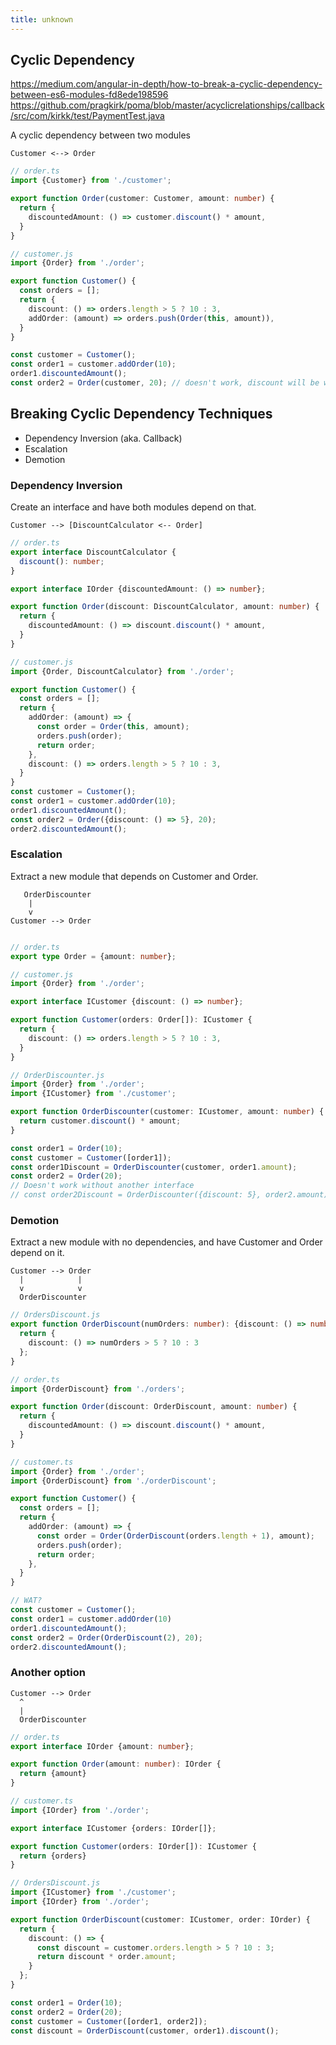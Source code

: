 ```yaml
---
title: unknown
---
```


## Cyclic Dependency

https://medium.com/angular-in-depth/how-to-break-a-cyclic-dependency-between-es6-modules-fd8ede198596
https://github.com/pragkirk/poma/blob/master/acyclicrelationships/callback/src/com/kirkk/test/PaymentTest.java


A cyclic dependency between two modules

`Customer <--> Order`

```typescript
// order.ts
import {Customer} from './customer';

export function Order(customer: Customer, amount: number) {
  return {
    discountedAmount: () => customer.discount() * amount,
  }
}

// customer.js
import {Order} from './order';

export function Customer() {
  const orders = [];
  return {
    discount: () => orders.length > 5 ? 10 : 3,
    addOrder: (amount) => orders.push(Order(this, amount)),
  }
}

const customer = Customer();
const order1 = customer.addOrder(10);
order1.discountedAmount();
const order2 = Order(customer, 20); // doesn't work, discount will be wrong
```

## Breaking Cyclic Dependency Techniques

* Dependency Inversion (aka. Callback)
* Escalation
* Demotion

### Dependency Inversion 

Create an interface and have both modules depend on that.

`Customer --> [DiscountCalculator <-- Order]`

```typescript
// order.ts
export interface DiscountCalculator { 
  discount(): number; 
}

export interface IOrder {discountedAmount: () => number};

export function Order(discount: DiscountCalculator, amount: number) {
  return {
    discountedAmount: () => discount.discount() * amount,
  }
}

// customer.js
import {Order, DiscountCalculator} from './order';

export function Customer() {
  const orders = [];
  return {
    addOrder: (amount) => {
      const order = Order(this, amount);
      orders.push(order);
      return order;
    },
    discount: () => orders.length > 5 ? 10 : 3,
  }
}
const customer = Customer();
const order1 = customer.addOrder(10);
order1.discountedAmount(); 
const order2 = Order({discount: () => 5}, 20);
order2.discountedAmount();
```

### Escalation

Extract a new module that depends on Customer and Order.

```
   OrderDiscounter 
    |          
    v          
Customer --> Order
                 
``` 

```typescript
// order.ts
export type Order = {amount: number};

// customer.js
import {Order} from './order';

export interface ICustomer {discount: () => number};

export function Customer(orders: Order[]): ICustomer {
  return {
    discount: () => orders.length > 5 ? 10 : 3,
  }
}

// OrderDiscounter.js
import {Order} from './order';
import {ICustomer} from './customer';

export function OrderDiscounter(customer: ICustomer, amount: number) { 
  return customer.discount() * amount;
}

const order1 = Order(10);
const customer = Customer([order1]);
const order1Discount = OrderDiscounter(customer, order1.amount);
const order2 = Order(20);
// Doesn't work without another interface
// const order2Discount = OrderDiscounter({discount: 5}, order2.amount);
```

### Demotion

Extract a new module with no dependencies, and have Customer and Order depend on it.

```
Customer --> Order
  |            | 
  v            v
  OrderDiscounter
```

```typescript
// OrdersDiscount.js
export function OrderDiscount(numOrders: number): {discount: () => number} {
  return {
    discount: () => numOrders > 5 ? 10 : 3
  };
} 

// order.ts
import {OrderDiscount} from './orders';

export function Order(discount: OrderDiscount, amount: number) {
  return {
    discountedAmount: () => discount.discount() * amount,
  }
}

// customer.ts
import {Order} from './order';
import {OrderDiscount} from './orderDiscount';

export function Customer() {
  const orders = [];
  return {
    addOrder: (amount) => {
      const order = Order(OrderDiscount(orders.length + 1), amount);
      orders.push(order);
      return order;
    },
  }
}

// WAT?
const customer = Customer();
const order1 = customer.addOrder(10)
order1.discountedAmount(); 
const order2 = Order(OrderDiscount(2), 20);
order2.discountedAmount(); 
```

### Another option


```
Customer --> Order
  ^             
  |            
  OrderDiscounter
```

```typescript
// order.ts
export interface IOrder {amount: number};

export function Order(amount: number): IOrder {
  return {amount}
}

// customer.ts
import {IOrder} from './order';

export interface ICustomer {orders: IOrder[]};

export function Customer(orders: IOrder[]): ICustomer {
  return {orders}
}

// OrdersDiscount.js
import {ICustomer} from './customer';
import {IOrder} from './order';

export function OrderDiscount(customer: ICustomer, order: IOrder) {
  return {
    discount: () => {
      const discount = customer.orders.length > 5 ? 10 : 3;
      return discount * order.amount;
    }
  };
}

const order1 = Order(10);
const order2 = Order(20);
const customer = Customer([order1, order2]);
const discount = OrderDiscount(customer, order1).discount();
```

